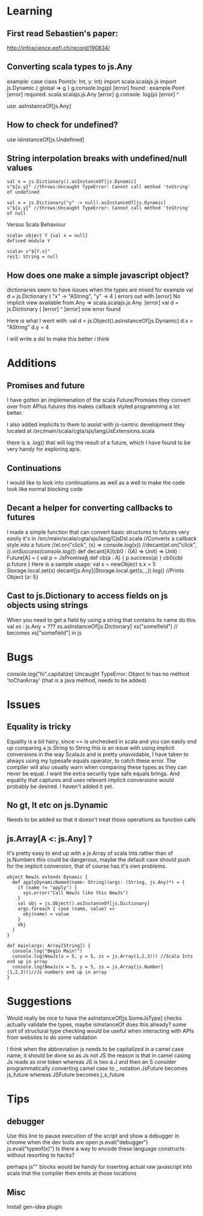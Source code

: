 # Learning #

##  First read Sebastien's paper:
http://infoscience.epfl.ch/record/190834/

##  Converting scala types to js.Any
example:
    case class Point(x: Int, y:      Int)
    import scala.scalajs.js
    import js.Dynamic.{ global => g }
        g.console.log(p)
    [error]  found   : example.Point
    [error]  required: scala.scalajs.js.Any
    [error]     g.console.                log(p)
    [error]                   ^

use .asInstanceOf[js.Any]



##  How to check for undefined?
use isInstanceOf[js.Undefined]


##  String interpolation breaks with undefined/null values

    val x = js.Dictionary().asInstanceOf[js.Dynamic]
    s"${x.y}" //throws:Uncaught TypeError: Cannot call method 'toString' of undefined

    val x = js.Dictionary("y" -> null).asInstanceOf[js.Dynamic]
    s"${x.y}" //throws:Uncaught TypeError: Cannot call method 'toString' of null

Versus Scala Behaviour

    scala> object Y {val x = null}
    defined module Y

    scala> s"${Y.x}"
    res1: String = null


##  How does one make a simple javascript object?
dictionaries seem to have issues when the types are mixed
for example
    val d = js.Dictionary (
      "x" -> "AString",
      "y" -> 4
    )
errors out with
    [error] No implicit view available from Any => scala.scalajs.js.Any.
    [error]     val d = js.Dictionary (
    [error]                           ^
    [error] one error found

Here is what I went with:
    val d = js.Object().asInstanceOf[js.Dynamic]
    d.x = "AString"
    d.y = 4

I will write a dsl to make this better i think


# Additions #

##  Promises and future
I have gotten an implemenation of the scala Future/Promises they convert over from APlus futures
this makes callback styled programming a lot better.

I also added implicits to them to assist with js-centric development they located at
/src/main/scala/cgta/sjs/lang/JsExtensions.scala

there is a .log() that will log the result of a future, which I have found to be very handy
for exploring apis.


##  Continuations
I would like to look into continuations as well as a well to make the code look like normal blocking
code

##  Decant a helper for converting callbacks to futures
I made a simple function that can convert basic structures to futures very easily
it's in /src/main/scala/cgta/sjs/lang/CjsDsl.scala
    //Converts a callback style into a future
    //el.on("click", (x) => console.log(x))
    //decant(el.on("click", _)).onSuccess(console.log(_))
    def decant[A](cb0 : ((A) => Unit) => Unit) : Future[A] = {
      val p = JsPromise[A]()
      def cb(a : A) {
        p.success(a)
      }
      cb0(cb)
      p.future
    }
Here is a sample usage:
    val s = newObject
    s.x = 5
    Storage.local.set(s)
    decant[js.Any](Storage.local.get(s, _)).log()
    //Prints Object {x: 5}


## Cast to js.Dictionary to access fields on js objects using strings
When you need to get a field by using a string that contains
its name do this
    val xs : js.Any = ???
    xs.asInstanceOf[js.Dictionary]
    xs("somefield") // becomes xs["somefield"] in js

# Bugs #
console.log("hi".capitalize)
Uncaught TypeError: Object hi has no method 'toCharArray'
(that is a java method, needs to be added)


# Issues #

## Equality is tricky ##
Equality is a bit hairy, since == is unchecked in scala
and you can easily end up comparing a js.String to String
this is an issue with using implicit conversions in the
way ScalaJs and is pretty unavoidable, I have taken to
always using my typesafe equals operator, to catch these
error. The compiler will also usually warn when comparing
these types as they can never be equal. I want the extra
security type safe equals brings. And equality that captures
and uses relevant implicit conversions would probably be desired.
I haven't added it yet.

## No gt, lt etc on js.Dynamic ##
Needs to be added so that it doesn't treat those operations
as function calls

## js.Array[A <: js.Any] ? ##
It's pretty easy to end up with a js.Array of scala Ints rather than of js.Numbers
this could be dangerous, maybe the default case should push for the implicit conversion,
that of course has it's own problems.

    object NewJs extends Dynamic {
      def applyDynamicNamed(name: String)(args: (String, js.Any)*) = {
        if (name != "apply") {
          sys.error("Call NewJs like this NewJs")
        }
        val obj = js.Object().asInstanceOf[js.Dictionary]
        args.foreach { case (name, value) =>
          obj(name) = value
        }
        obj
      }
    }

    def main(args: Array[String]) {
      console.log("Begin Main!")
      console.log(NewJs(x = 5, y = 5, zs = js.Array(1,2,3))) //Scala Ints end up in array
      console.log(NewJs(x = 5, y = 5, zs = js.Array[js.Number](1,2,3)))//Js numbers end up in array
    }

# Suggestions #

Would really be nice to have the asInstanceOf[js.SomeJsType] checks actually validate the types,
maybe isInstanceOf does this already? some sort of structural type checking would be useful
when interacting with APIs from websites to do some validation

I think when the abbreviation js needs to be capitalized in a camel case name, it should be done so as Js not JS
the reason is that in camel casing Js reads as one token whereas JS is two a J and then an S consider programmatically
converting camel case to _ notation JsFuture becomes js_future whereas JSFuture becomes j_s_future

# Tips #

##  debugger
Use this line to pause execution of the script and show a debugger in chrome when the dev tools are open
    js.eval("debugger")
    js.eval("typeof(x)")
Is there a way to encode these language constructs without resorting to hacks?

perhaps js"" blocks would be handy for inserting actual raw javascript into scala that the compiler
then emits at those locations


##  Misc
Install gen-idea plugin

